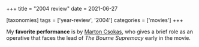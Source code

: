 +++
title = "2004 review"
date = 2021-06-27

[taxonomies]
tags = ['year-review', '2004']
categories = ['movies']
+++

My **favorite performance** is by [Marton Csokas],
who gives a brief role as an operative that faces the lead of *The
Bourne Supremacy* early in the movie.


[Marton Csokas]: https://en.wikipedia.org/wiki/Marton_Csokas
